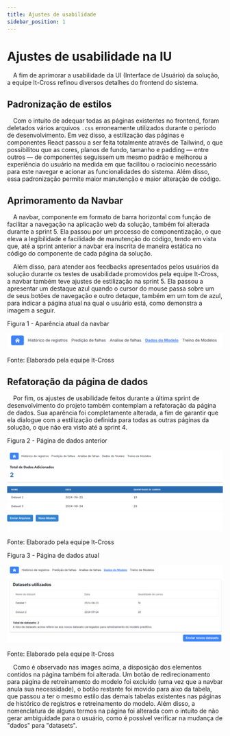 ```yaml
---
title: Ajustes de usabilidade
sidebar_position: 1
---
```


# Ajustes de usabilidade na IU

&emsp;A fim de aprimorar a usabilidade da UI (Interface de Usuário) da solução, a equipe It-Cross refinou diversos detalhes do frontend do sistema.

## Padronização de estilos

&emsp;Com o intuito de adequar todas as páginas existentes no frontend, foram deletados vários arquivos ``.css`` erroneamente utilizados durante o período de desenvolvimento. Em vez disso, a estilização das páginas e componentes React passou a ser feita totalmente através de Tailwind, o que possibilitou que as cores, planos de fundo, tamanho e padding — entre outros — de componentes seguissem um mesmo padrão e melhorou a experiência do usuário na medida em que facilitou o raciocínio necessário para este navegar e acionar as funcionalidades do sistema. Além disso, essa padronização permite maior manutenção e maior alteração de código.

## Aprimoramento da Navbar

&emsp;A navbar, componente em formato de barra horizontal com função de facilitar a navegação na aplicação web da solução, também foi alterada durante a sprint 5. Ela passou por um processo de componentização, o que eleva a legibilidade e facilidade de manutenção do código, tendo em vista que, até a sprint anterior a navbar era inscrita de maneira estática no código do componente de cada página da solução.

&emsp;Além disso, para atender aos feedbacks apresentados pelos usuários da solução durante os testes de usabilidade promovidos pela equipe It-Cross, a navbar também teve ajustes de estilização na sprint 5. Ela passou a apresentar um destaque azul quando o cursor do mouse passa sobre um de seus botões de navegação e outro detaque, também em um tom de azul, para indicar a página atual na qual o usuário está, como demonstra a imagem a seguir.


<p style={{textAlign: 'center'}}>Figura 1 - Aparência atual da navbar</p>

![](../../../../static/img/sprint-5/navbar-example.png)

<p style={{textAlign: 'center'}}>Fonte: Elaborado pela equipe It-Cross</p>

## Refatoração da página de dados

&emsp;Por fim, os ajustes de usabilidade feitos durante a última sprint de desenvolvimento do projeto também contemplam a refatoração da página de dados. Sua aparência foi completamente alterada, a fim de garantir que ela dialogue com a estilização definida para todas as outras páginas da solução, o que não era visto até a sprint 4. 

<p style={{textAlign: 'center'}}>Figura 2 - Página de dados anterior</p>

![](../../../../static/img/sprint-5/data-page-before.png)

<p style={{textAlign: 'center'}}>Fonte: Elaborado pela equipe It-Cross</p>

<p style={{textAlign: 'center'}}>Figura 3 - Página de dados atual</p>

![](../../../../static/img/sprint-5/data-page-after.png)

<p style={{textAlign: 'center'}}>Fonte: Elaborado pela equipe It-Cross</p>

&emsp;Como é observado nas images acima, a disposição dos elementos contidos na página também foi alterada. Um botão de redirecionamento para página de retreinamento do modelo foi excluído (uma vez que a navbar anula sua necessidade), o botão restante foi movido para aixo da tabela, que passou a ter o mesmo estilo das demais tabelas existentes nas páginas de histórico de registros e retreinamento do modelo. Além disso, a nomenclatura de alguns termos na página foi alterada com o intuito de não gerar ambiguidade para o usuário, como é possível verificar na mudança de "dados" para "datasets".